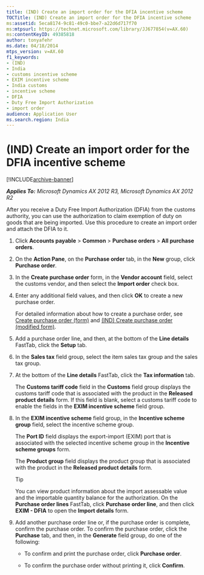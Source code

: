 ```yaml
---
title: (IND) Create an import order for the DFIA incentive scheme
TOCTitle: (IND) Create an import order for the DFIA incentive scheme
ms:assetid: 5eca8174-9c81-49c0-bbe7-a22d6d717f70
ms:mtpsurl: https://technet.microsoft.com/library/JJ677854(v=AX.60)
ms:contentKeyID: 49385818
author: tonyafehr
ms.date: 04/18/2014
mtps_version: v=AX.60
f1_keywords:
- (IND)
- India
- customs incentive scheme
- EXIM incentive scheme
- India customs
- incentive scheme
- DFIA
- Duty Free Import Authorization
- import order
audience: Application User
ms.search.region: India
---
```


# (IND) Create an import order for the DFIA incentive scheme 


[!INCLUDE[archive-banner](includes/archive-banner.md)]


_**Applies To:** Microsoft Dynamics AX 2012 R3, Microsoft Dynamics AX 2012 R2_

After you receive a Duty Free Import Authorization (DFIA) from the customs authority, you can use the authorization to claim exemption of duty on goods that are being imported. Use this procedure to create an import order and attach the DFIA to it.

1.  Click **Accounts payable** \> **Common** \> **Purchase orders** \> **All purchase orders**.

2.  On the **Action Pane**, on the **Purchase order** tab, in the **New** group, click **Purchase order**.

3.  In the **Create purchase order** form, in the **Vendor account** field, select the customs vendor, and then select the **Import order** check box.

4.  Enter any additional field values, and then click **OK** to create a new purchase order.
    
    For detailed information about how to create a purchase order, see [Create purchase order (form)](https://technet.microsoft.com/library/aa570189\(v=ax.60\)) and [(IND) Create purchase order (modified form)](https://technet.microsoft.com/library/jj664490\(v=ax.60\)).

5.  Add a purchase order line, and then, at the bottom of the **Line details** FastTab, click the **Setup** tab.

6.  In the **Sales tax** field group, select the item sales tax group and the sales tax group.

7.  At the bottom of the **Line details** FastTab, click the **Tax information** tab.
    
    The **Customs tariff code** field in the **Customs** field group displays the customs tariff code that is associated with the product in the **Released product details** form. If this field is blank, select a customs tariff code to enable the fields in the **EXIM incentive scheme** field group.

8.  In the **EXIM incentive scheme** field group, in the **Incentive scheme group** field, select the incentive scheme group.
    
    The **Port ID** field displays the export-import (EXIM) port that is associated with the selected incentive scheme group in the **Incentive scheme groups** form.
    
    The **Product group** field displays the product group that is associated with the product in the **Released product details** form.
    

    > [!TIP]
    > <P>You can view product information about the import assessable value and the importable quantity balance for the authorization. On the <STRONG>Purchase order lines</STRONG> FastTab, click <STRONG>Purchase order line</STRONG>, and then click <STRONG>EXIM - DFIA</STRONG> to open the <STRONG>Import details</STRONG> form.</P>



9.  Add another purchase order line or, if the purchase order is complete, confirm the purchase order. To confirm the purchase order, click the **Purchase** tab, and then, in the **Generate** field group, do one of the following:
    
      - To confirm and print the purchase order, click **Purchase order**.
    
      - To confirm the purchase order without printing it, click **Confirm**.

  


